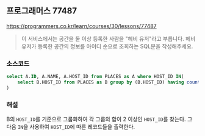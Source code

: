 ## 프로그래머스 77487
https://programmers.co.kr/learn/courses/30/lessons/77487

> 이 서비스에서는 공간을 둘 이상 등록한 사람을 "헤비 유저"라고 부릅니다. 헤비 유저가 등록한 공간의 정보를 아이디 순으로 조회하는 SQL문을 작성해주세요.

### 소스코드
```sql
select A.ID, A.NAME, A.HOST_ID from PLACES as A where HOST_ID IN(
    select B.HOST_ID from PLACES as B group by (B.HOST_ID) having count(*) >= 2
)
```

### 해설
B의 `HOST_ID`를 기준으로 그룹화하여 각 그룹의 합이 2 이상인 `HOST_ID`를 찾는다. 그 다음 `IN`을 사용하여 `HOST_ID`에 따른 레코드들을 출력한다.
